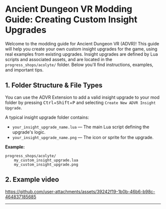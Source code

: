 # Ancient Dungeon VR Modding Guide: Creating Custom Insight Upgrades

Welcome to the modding guide for Ancient Dungeon VR (ADVR)! This guide will help you create your own custom insight upgrades for the game, using real examples from existing upgrades. Insight upgrades are defined by Lua scripts and associated assets, and are located in the `progress_shops/acolyte/` folder. Below you'll find instructions, examples, and important tips.


## 1. Folder Structure & File Types

You can use the ADVR Extension to add a valid insight upgrade to your mod folder by pressing <kbd>Ctrl</kbd>+<kbd>Shift</kbd>+<kbd>P</kbd> and selecting `Create New ADVR Insight Upgrade`. 

A typical insight upgrade folder contains:

- `your_insight_upgrade_name.lua` — The main Lua script defining the upgrade's logic.
- `your_insight_upgrade_name.png` — The icon or sprite for the upgrade.

**Example:**
```
progress_shops/acolyte/
    my_custom_insight_upgrade.lua
    my_custom_insight_upgrade.png
```

## 2. Example video

https://github.com/user-attachments/assets/39242f19-1b0b-46b6-b98c-464837185685

---

